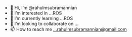 - 👋 Hi, I’m @rahulmsubramannian
- 👀 I’m interested in ...ROS
- 🌱 I’m currently learning ...ROS
- 💞️ I’m looking to collaborate on ...
- 📫 How to reach me ...rahulmsubramannian@gmail.com

<!---
rahulmsubramannian/rahulmsubramannian is a ✨ special ✨ repository because its `README.md` (this file) appears on your GitHub profile.
You can click the Preview link to take a look at your changes.
--->
